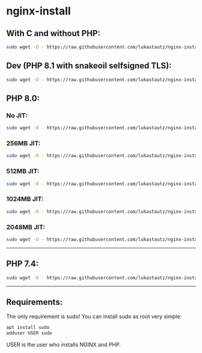 # nginx-install
## With C and without PHP:
```bash
sudo wget -O - https://raw.githubusercontent.com/lukastautz/nginx-install/main/c-install.sh | bash
```
## Dev (PHP 8.1 with snakeoil selfsigned TLS):
```bash
sudo wget -O - https://raw.githubusercontent.com/lukastautz/nginx-install/main/all.sh | bash
```
## PHP 8.0:
### No JIT:
```bash
sudo wget -O - https://raw.githubusercontent.com/lukastautz/nginx-install/main/php8_nojit.sh | bash
```
### 256MB JIT:
```bash
sudo wget -O - https://raw.githubusercontent.com/lukastautz/nginx-install/main/php8_256jit.sh | bash
```
### 512MB JIT:
```bash
sudo wget -O - https://raw.githubusercontent.com/lukastautz/nginx-install/main/php8_512jit.sh | bash
```
### 1024MB JIT:
```bash
sudo wget -O - https://raw.githubusercontent.com/lukastautz/nginx-install/main/php8_1024jit.sh | bash
```
### 2048MB JIT:
```bash
sudo wget -O - https://raw.githubusercontent.com/lukastautz/nginx-install/main/php8_2048jit.sh | bash
```
<hr>

## PHP 7.4:
```bash
sudo wget -O - https://raw.githubusercontent.com/lukastautz/nginx-install/main/php7.4.sh | bash
```
<hr>

## Requirements:
The only requirement is sudo!
You can install sudo as root very simple:
```bash
apt install sudo
adduser USER sudo
```
USER is the user who installs NGINX and PHP.
